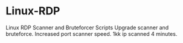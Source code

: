 Linux-RDP
=========

Linux RDP Scanner and Bruteforcer Scripts
Upgrade scanner and bruteforce. Increased port scanner speed.
1kk ip scanned 4 minutes.
